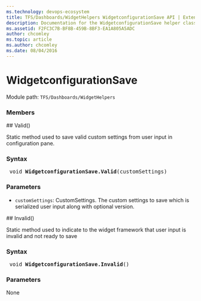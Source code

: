 ```yaml
---
ms.technology: devops-ecosystem
title: TFS/Dashboards/WidgetHelpers WidgetconfigurationSave API | Extensions for Azure DevOps Services
description: Documentation for the WidgetconfigurationSave helper class.
ms.assetid: F2FC3C7B-BF8B-459B-8BF3-EA1A805A5ADC
author: chcomley
ms.topic: article
ms.author: chcomley
ms.date: 08/04/2016
---
```


# WidgetconfigurationSave

Module path: `TFS/Dashboards/WidgetHelpers`


### Members

<a name="Valid"/>
## Valid()

Static method used to save valid custom settings from user input in configuration pane.

### Syntax
<pre class='syntax'>
 void <b>WidgetconfigurationSave.Valid</b>(customSettings)
</pre>

### Parameters

* `customSettings`: CustomSettings. The custom settings to save which is serialized user input along with optional version.

<a name="Invalid"/>
## Invalid()

Static method used to indicate to the widget framework that user input is invalid and not ready to save

### Syntax
<pre class='syntax'>
 void <b>WidgetconfigurationSave.Invalid</b>()
</pre>

### Parameters
None